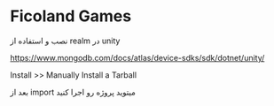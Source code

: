 # Ficoland Games
 
نصب و استفاده از realm در unity

https://www.mongodb.com/docs/atlas/device-sdks/sdk/dotnet/unity/

Install >> Manually Install a Tarball

بعد از import میتوید پروژه رو اجرا کنید
